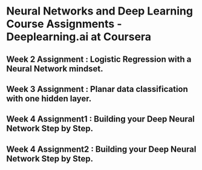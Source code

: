 # Neural Networks and Deep Learning Course Assignments - Deeplearning.ai at Coursera
## Week 2 Assignment : Logistic Regression with a Neural Network mindset.
## Week 3 Assignment : Planar data classification with one hidden layer.
## Week 4 Assignment1 : Building your Deep Neural Network Step by Step.
## Week 4 Assignment2 : Building your Deep Neural Network Step by Step.
